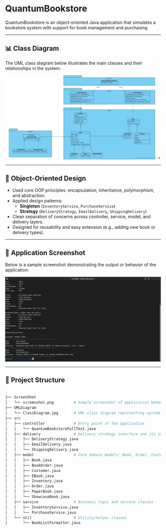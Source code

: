# QuantumBookstore

QuantumBookstore is an object-oriented Java application that simulates a bookstore system with support for book management and purchasing

---

## 📊 Class Diagram

The UML class diagram below illustrates the main classes and their relationships in the system:

![Class Diagram](UMLDiagram/ClassDiagram.jpg)

---

## 📐 Object-Oriented Design

- Used core OOP principles: encapsulation, inheritance, polymorphism, and abstraction.  
- Applied design patterns:  
  - **Singleton** (`InventoryService`, `PurchaseService`)  
  - **Strategy** (`DeliveryStrategy`, `EmailDelivery`, `ShippingDelivery`)  
- Clean separation of concerns across controller, service, model, and delivery layers.  
- Designed for reusability and easy extension (e.g., adding new book or delivery types).  

---

## 📸 Application Screenshot

Below is a sample screenshot demonstrating the output or behavior of the application:

![Screenshot](ScreenShot/screenshot.png)

---

## 📁 Project Structure

```bash
.
├── ScreenShot
│   └── screenshot.png         # Sample screenshot of application behavior or execution
├── UMLDiagram
│   └── ClassDiagram.jpg       # UML class diagram representing system design
├── src
│   ├── controller             # Entry point of the application
│   │   └── QuantumBookstoreFullTest.java
│   ├── delivery               # Delivery strategy interface and its implementations
│   │   ├── DeliveryStrategy.java
│   │   ├── EmailDelivery.java
│   │   └── ShippingDelivery.java
│   ├── model                  # Core domain models: Book, Order, Customer, etc.
│   │   ├── Book.java
│   │   ├── BookOrder.java
│   │   ├── Customer.java
│   │   ├── EBook.java
│   │   ├── Inventory.java
│   │   ├── Order.java
│   │   ├── PaperBook.java
│   │   └── ShowcaseBook.java
│   ├── service                # Business logic and service classes
│   │   ├── InventoryService.java
│   │   └── PurchaseService.java
│   └── util                   # Utility/helper classes
│       └── BookListFormatter.java
